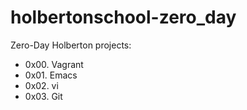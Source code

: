 # holbertonschool-zero_day
Zero-Day Holberton projects:
- 0x00. Vagrant
- 0x01. Emacs
- 0x02. vi
- 0x03. Git
